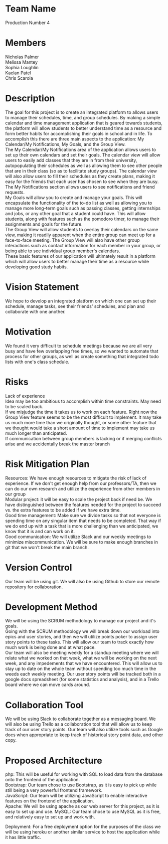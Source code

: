 # Team Name
Production Number 4

# Members
Nicholas Palmer  
Melissa Mantey  
Sophia Loughlin  
Kaelan Patel  
Chris Scarola  

# Description
The goal for this project is to create an integrated platform to allows users to manage their schedules, time, and group schedules. By making a simple calendar and time management application that is geared towards students, the platform will allow students to better understand time as a resource and form better habits for accomplishing their goals in school and in life. To accomplish this there are three main aspects to the application: My Calendar/My Notifications, My Goals, and the Group View.  
	The My Calendar/My Notifications area of the application allows users to set up their own calendars and set their goals. The calendar view will allow users to easily add classes that they are in from their university, autopopulating their schedules as well as allowing them to see other people that are in their class (so as to facilitate study groups). The calendar view will also allow users to fill their schedules as they create plans, making it easy for the friends that each user has chosen to see when they are busy. The My Notifications section allows users to see notifications and friend requests.   
	My Goals will allow you to create and manage your goals. This will encapsulate the functionality of the to-do list as well as allowing you to manage more long-term goals such as passing classes, getting internships and jobs, or any other goal that a student could have. This will allow students, along with features such as the pomodoro timer, to manage their assignments and goals for the future.  
	The Group View will allow students to overlay their calendars on the same view, making it readily apparent when the entire group can meet up for a face-to-face meeting. The Group View will also have other group interactions such as contact information for each member in your group, or being able to see individual group member's calendars.  
	These basic features of our application will ultimately result in a platform which will allow users to better manage their time as a resource while developing good study habits.  
	
# Vision Statement
We hope to develop an integrated platform on which one can set up their schedule, manage tasks, see their friends' schedules, and plan and collaborate with one another. 

# Motivation
We found it very difficult to schedule meetings because we are all very busy and have few overlapping free times, so we wanted to automate that process for other groups, as well as create something that integrated todo lists with one's class schedule.

# Risks
Lack of experience  
	Idea may be too ambitious to accomplish within time constraints. May need to be scaled back.  
	If we misjudge the time it takes us to work on each feature. Right now the Group View feature seems to be the most difficult to implement. It may take us much more time than we originally thought, or some other feature that we thought would take a short amount of time to implement may take us much longer than anticipated.  
	If communication between group members is lacking or if merging conflicts arise and we accidentally break the master branch  

# Risk Mitigation Plan
Resources: We have enough resources to mitigate the risk of lack of experience. If we don't get enough help from our professors/TA, then we can do our own research and utilize the experience from other members in our group  
	Modular project: it will be easy to scale the project back if need be. We have distinguished between the features needed for the project to succeed vs. the extra features to be added if we have extra time.  
	Good time management: Make sure we divide tasks so that not everyone is spending time on any singular item that needs to be completed. That way if we do end up with a task that is more challenging than we anticipated, we know that it is and can work on it.  
	Good communication: We will utilize Slack and our weekly meetings to minimize miscommunication. We will be sure to make enough branches in git that we won't break the main branch.
	
# Version Control
Our team will be using git. We will also be using Github to store our remote repository for collaboration. 

# Development Method
We will be using the SCRUM methodology to manage our project and it's goals.  
Going with the SCRUM methodology we will break down our workload into epics and user stories, and then we will utilize points poker to assign user story points to these tasks. This will allow our team to track exactly how much work is being done and at what pace.  
Our team will also be meeting weekly for a standup meeting where we will relate what we worked on that week, what we will be working on the next week, and any impedements that we have encountered. This will allow us to stay up to date on the whole team without spending too much time in the weeds each weekly meeting. Our user story points will be tracked both in a google docs spreadsheet (for some statistics and analysis), and in a Trello board where we can move cards around.    

# Collaboration Tool
We will be using Slack to collaborate together as a messaging board. We will also be using Trello as a collaboration tool that will allow us to keep track of our user story points. Our team will also utilize tools such as Google docs when appropriate to keep track of historical story point data, and other copy. 

# Proposed Architecture
php: This will be useful for working with SQL to load data from the database onto the frontend of the application.  
Bootstrap: Our team chose to use Bootstrap, as it is easy to pick up while still being a very powerful frontend framework.  
JavaScript: Our team will be utilizing JavaScript to enable interactive features on the frontend of the application.  
Apache: We will be using apache as our web server for this project, as it is easy to set up and use. 
MySQL: Our team chose to use MySQL as it is free, and relatively easy to set up and work with.  

Deployment: For a free deployment option for the purposes of the class we will be using heroku or another similar service to host the application while it has little traffic.  
